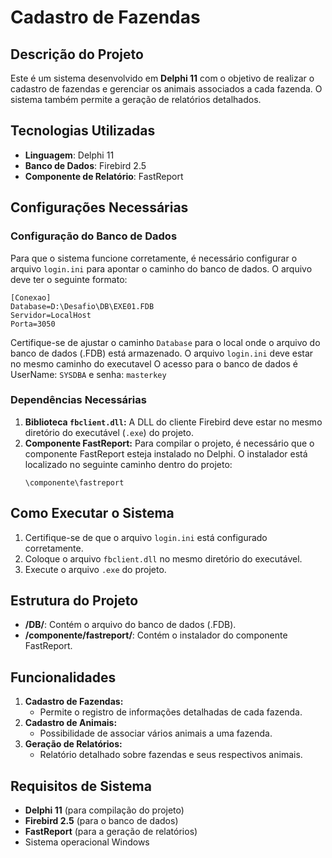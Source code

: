 # Cadastro de Fazendas

## Descrição do Projeto
Este é um sistema desenvolvido em **Delphi 11** com o objetivo de realizar o cadastro de fazendas e gerenciar os animais associados a cada fazenda. O sistema também permite a geração de relatórios detalhados.

## Tecnologias Utilizadas
- **Linguagem**: Delphi 11
- **Banco de Dados**: Firebird 2.5
- **Componente de Relatório**: FastReport

## Configurações Necessárias

### Configuração do Banco de Dados
Para que o sistema funcione corretamente, é necessário configurar o arquivo `login.ini` para apontar o caminho do banco de dados. O arquivo deve ter o seguinte formato:

```
[Conexao]
Database=D:\Desafio\DB\EXE01.FDB
Servidor=LocalHost
Porta=3050
```

Certifique-se de ajustar o caminho `Database` para o local onde o arquivo do banco de dados (.FDB) está armazenado.
O arquivo `login.ini` deve estar no mesmo caminho do executavel
O acesso para o banco de dados é UserName: `SYSDBA` e senha: `masterkey`

### Dependências Necessárias
1. **Biblioteca `fbclient.dll`:** A DLL do cliente Firebird deve estar no mesmo diretório do executável (`.exe`) do projeto.
2. **Componente FastReport:** Para compilar o projeto, é necessário que o componente FastReport esteja instalado no Delphi. O instalador está localizado no seguinte caminho dentro do projeto:
   ```
   \componente\fastreport
   ```

## Como Executar o Sistema
1. Certifique-se de que o arquivo `login.ini` está configurado corretamente.
2. Coloque o arquivo `fbclient.dll` no mesmo diretório do executável.
3. Execute o arquivo `.exe` do projeto.

## Estrutura do Projeto
- **/DB/**: Contém o arquivo do banco de dados (.FDB).
- **/componente/fastreport/**: Contém o instalador do componente FastReport.


## Funcionalidades
1. **Cadastro de Fazendas:**
   - Permite o registro de informações detalhadas de cada fazenda.
2. **Cadastro de Animais:**
   - Possibilidade de associar vários animais a uma fazenda.
3. **Geração de Relatórios:**
   - Relatório detalhado sobre fazendas e seus respectivos animais.

## Requisitos de Sistema
- **Delphi 11** (para compilação do projeto)
- **Firebird 2.5** (para o banco de dados)
- **FastReport** (para a geração de relatórios)
- Sistema operacional Windows

